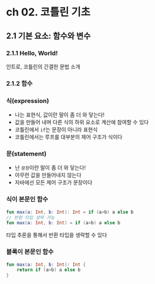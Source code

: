 # ch 02. 코틀린 기초

## 2.1 기본 요소: 함수와 변수

### 2.1.1 Hello, World!

인트로, 코틀린의 간결한 문법 소개

### 2.1.2 함수

### 식(expression)

- 나는 표현식, 값이란 말이 좀 더 와 닿는다!
- 값을 만들어 내며 다른 식의 하위 요소로 계산에 참여할 수 있다
- 코틀린에서 `if`는 문장이 아니라 표현식
- 코틀린에서는 루프를 대부분의 제어 구조가 식이다

### 문(statement)

- 난 `문장`이란 말이 좀 더 와 닿는다!
- 아무런 값을 만들어내지 않는다
- 자바에선 모든 제어 구조가 문장이다

### 식이 본문인 함수

```kotlin
fun max(a: Int, b: Int): Int = if (a>b) a else b
// 반환 타입 생략 가능
fun max(a: Int, b: Int) = if (a>b) a else b
```

타입 추론을 통해서 반환 타입을 생략할 수 있다


### 블록이 본문인 함수

```kotlin
fun max(a: Int, b: Int): Int {
    return if (a>b) a else b
}
```